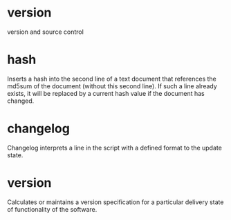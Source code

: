 # version
version and source control
# hash
Inserts a hash into the second line of a text document that references the md5sum of the document (without this second line).
If such a line already exists, it will be replaced by a current hash value if the document has changed.
# changelog
Changelog interprets a line in the script with a defined format to the update state.
# version
Calculates or maintains a version specification for a particular delivery state of functionality of the software.
